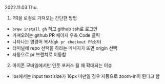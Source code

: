 2022.11.03.Thu.

1. PR을 로컬로 가져오는 간단한 방법

- `brew install gh` 하고 github ssh로 로그인
- 가져오려는 github PR 페이지 우측 Code 클릭
- 나타나는 명령어 복사(`gh pr checkout PR숫자`)
- 터미널에 repo 선택을 하라는 메세지가 뜨면 origin 선택
- 자동으로 pr 브랜치로 이동함

2. 아이폰 모바일에서만 인풋 포커스 될 때 확대되는 이슈

- ios에서는 input text size가 16px 미만일 경우 자동으로 zoom-in이 된다고 함
